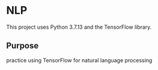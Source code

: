 # NLP
This project uses Python 3.7.13 and the TensorFlow library.

## Purpose
practice using TensorFlow for natural language processing
